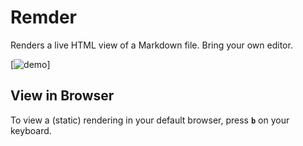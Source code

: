 # Remder

Renders a live HTML view of a Markdown file. Bring your own editor.

[![demo](https://esamson.github.io/remder/static/remder-demo.gif)]

## View in Browser

To view a (static) rendering in your default browser, press **`b`** on your
keyboard.

